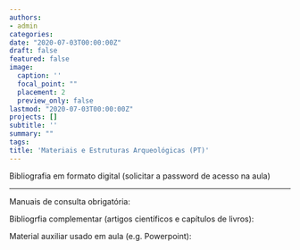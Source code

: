 ```yaml
---
authors:
- admin
categories:
date: "2020-07-03T00:00:00Z"
draft: false
featured: false
image:
  caption: ''
  focal_point: ""
  placement: 2
  preview_only: false
lastmod: "2020-07-03T00:00:00Z"
projects: []
subtitle: ''
summary: ""
tags:
title: 'Materiais e Estruturas Arqueológicas (PT)'
---
```


Bibliografia em formato digital (solicitar a password de acesso na aula)

___

Manuais de consulta obrigatória:

Bibliogrfia complementar (artigos científicos e capítulos de livros):

Material auxiliar usado em aula (e.g. Powerpoint): 
